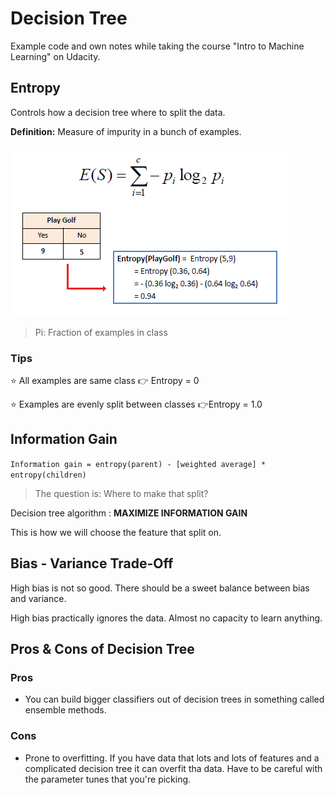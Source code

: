 # Decision Tree
Example code and own notes while taking the course "Intro to Machine Learning" on Udacity.

## Entropy
Controls how a decision tree where to split the data.

**Definition:** Measure of impurity in a bunch of examples.

![Entropy](resources/entropy-formula.png)

> Pi: Fraction of examples in class

### Tips

⭐️ All examples are same class 👉 Entropy = 0

⭐️ Examples are evenly split between classes 👉Entropy = 1.0

## Information Gain

```Information gain = entropy(parent) - [weighted average] * entropy(children)```

> The question is: Where to make that split?

Decision tree algorithm : **MAXIMIZE INFORMATION GAIN**

This is how we will choose the feature that split on.

## Bias - Variance Trade-Off

High bias is not so good. There should be a sweet balance between bias and variance.

High bias practically ignores the data. Almost no capacity to learn anything.

## Pros & Cons of Decision Tree

### Pros
- You can build bigger classifiers out of decision trees in something called ensemble methods.

### Cons
- Prone to overfitting. 
If you have data that lots and lots of features and a complicated decision tree it can overfit tha data. Have to be careful with the parameter tunes that you're picking.

